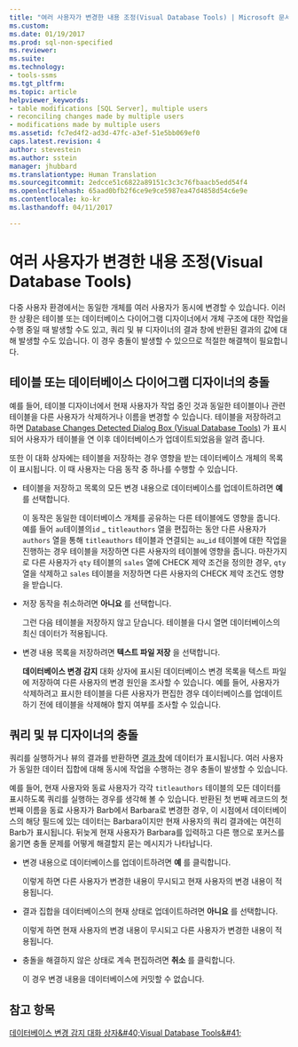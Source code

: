 ```yaml
---
title: "여러 사용자가 변경한 내용 조정(Visual Database Tools) | Microsoft 문서"
ms.custom: 
ms.date: 01/19/2017
ms.prod: sql-non-specified
ms.reviewer: 
ms.suite: 
ms.technology:
- tools-ssms
ms.tgt_pltfrm: 
ms.topic: article
helpviewer_keywords:
- table modifications [SQL Server], multiple users
- reconciling changes made by multiple users
- modifications made by multiple users
ms.assetid: fc7ed4f2-ad3d-47fc-a3ef-51e5bb069ef0
caps.latest.revision: 4
author: stevestein
ms.author: sstein
manager: jhubbard
ms.translationtype: Human Translation
ms.sourcegitcommit: 2edcce51c6822a89151c3c3c76fbaacb5edd54f4
ms.openlocfilehash: 65aad0bfb2f6ce9e9ce5987ea47d4858d54c6e9e
ms.contentlocale: ko-kr
ms.lasthandoff: 04/11/2017

---
```

# <a name="reconcile-changes-made-by-multiple-users-visual-database-tools"></a>여러 사용자가 변경한 내용 조정(Visual Database Tools)
다중 사용자 환경에서는 동일한 개체를 여러 사용자가 동시에 변경할 수 있습니다. 이러한 상황은 테이블 또는 데이터베이스 다이어그램 디자이너에서 개체 구조에 대한 작업을 수행 중일 때 발생할 수도 있고, 쿼리 및 뷰 디자이너의 결과 창에 반환된 결과의 값에 대해 발생할 수도 있습니다. 이 경우 충돌이 발생할 수 있으므로 적절한 해결책이 필요합니다.  
  
## <a name="conflicts-in-the-table-or-database-diagram-designers"></a>테이블 또는 데이터베이스 다이어그램 디자이너의 충돌  
예를 들어, 테이블 디자이너에서 현재 사용자가 작업 중인 것과 동일한 테이블이나 관련 테이블을 다른 사용자가 삭제하거나 이름을 변경할 수 있습니다. 테이블을 저장하려고 하면 [Database Changes Detected Dialog Box &#40;Visual Database Tools&#41;](../../ssms/visual-db-tools/database-changes-detected-dialog-box-visual-database-tools.md) 가 표시되어 사용자가 테이블을 연 이후 데이터베이스가 업데이트되었음을 알려 줍니다.  
  
또한 이 대화 상자에는 테이블을 저장하는 경우 영향을 받는 데이터베이스 개체의 목록이 표시됩니다. 이 때 사용자는 다음 동작 중 하나를 수행할 수 있습니다.  
  
-   테이블을 저장하고 목록의 모든 변경 내용으로 데이터베이스를 업데이트하려면 **예** 를 선택합니다.  
  
    이 동작은 동일한 데이터베이스 개체를 공유하는 다른 테이블에도 영향을 줍니다. 예를 들어 `au`테이블의`id` _ `titleauthors` 열을 편집하는 동안 다른 사용자가 `authors` 열을 통해 `titleauthors` 테이블과 연결되는 `au`\_`id` 테이블에 대한 작업을 진행하는 경우 테이블을 저장하면 다른 사용자의 테이블에 영향을 줍니다. 마찬가지로 다른 사용자가 `qty` 테이블의 `sales` 열에 CHECK 제약 조건을 정의한 경우, `qty` 열을 삭제하고 `sales` 테이블을 저장하면 다른 사용자의 CHECK 제약 조건도 영향을 받습니다.  
  
-   저장 동작을 취소하려면 **아니요** 를 선택합니다.  
  
    그런 다음 테이블을 저장하지 않고 닫습니다. 테이블을 다시 열면 데이터베이스의 최신 데이터가 적용됩니다.  
  
-   변경 내용 목록을 저장하려면 **텍스트 파일 저장** 을 선택합니다.  
  
    **데이터베이스 변경 감지** 대화 상자에 표시된 데이터베이스 변경 목록을 텍스트 파일에 저장하여 다른 사용자의 변경 원인을 조사할 수 있습니다. 예를 들어, 사용자가 삭제하려고 표시한 테이블을 다른 사용자가 편집한 경우 데이터베이스를 업데이트하기 전에 테이블을 삭제해야 할지 여부를 조사할 수 있습니다.  
  
## <a name="conflicts-in-the-query-and-view-designer"></a>쿼리 및 뷰 디자이너의 충돌  
쿼리를 실행하거나 뷰의 결과를 반환하면 [결과 창](../../ssms/visual-db-tools/results-pane-visual-database-tools.md)에 데이터가 표시됩니다. 여러 사용자가 동일한 데이터 집합에 대해 동시에 작업을 수행하는 경우 충돌이 발생할 수 있습니다.  
  
예를 들어, 현재 사용자와 동료 사용자가 각각 `titleauthors` 테이블의 모든 데이터를 표시하도록 쿼리를 실행하는 경우를 생각해 볼 수 있습니다. 반환된 첫 번째 레코드의 첫 번째 이름을 동료 사용자가 Barb에서 Barbara로 변경한 경우, 이 시점에서 데이터베이스의 해당 필드에 있는 데이터는 Barbara이지만 현재 사용자의 쿼리 결과에는 여전히 Barb가 표시됩니다. 뒤늦게 현재 사용자가 Barbara를 입력하고 다른 행으로 포커스를 옮기면 충돌 문제를 어떻게 해결할지 묻는 메시지가 나타납니다.  
  
-   변경 내용으로 데이터베이스를 업데이트하려면 **예** 를 클릭합니다.  
  
    이렇게 하면 다른 사용자가 변경한 내용이 무시되고 현재 사용자의 변경 내용이 적용됩니다.  
  
-   결과 집합을 데이터베이스의 현재 상태로 업데이트하려면 **아니요** 를 선택합니다.  
  
    이렇게 하면 현재 사용자의 변경 내용이 무시되고 다른 사용자가 변경한 내용이 적용됩니다.  
  
-   충돌을 해결하지 않은 상태로 계속 편집하려면 **취소** 를 클릭합니다.  
  
    이 경우 변경 내용을 데이터베이스에 커밋할 수 없습니다.  
  
## <a name="see-also"></a>참고 항목  
[데이터베이스 변경 감지 대화 상자&amp;#40;Visual Database Tools&amp;#41;](../../ssms/visual-db-tools/database-changes-detected-dialog-box-visual-database-tools.md)  
  

